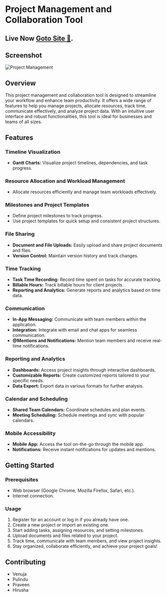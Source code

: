 # Project Management and Collaboration Tool

## Live Now [Goto Site 🥳](https://infinite-manager.netlify.app/).

## Screenshot
![Project Management](https://github.com/pulindu2002/Project-Manager-X/blob/master/assets/ss.jpg)


## Overview

This project management and collaboration tool is designed to streamline your workflow and enhance team productivity. It offers a wide range of features to help you manage projects, allocate resources, track time, communicate effectively, and analyze project data. With an intuitive user interface and robust functionalities, this tool is ideal for businesses and teams of all sizes.

## Features

### Timeline Visualization
- **Gantt Charts:** Visualize project timelines, dependencies, and task progress.
  
### Resource Allocation and Workload Management
- Allocate resources efficiently and manage team workloads effectively.

### Milestones and Project Templates
- Define project milestones to track progress.
- Use project templates for quick setup and consistent project structures.

### File Sharing
- **Document and File Uploads:** Easily upload and share project documents and files.
- **Version Control:** Maintain version history and track changes.
  
### Time Tracking
- **Task Time Recording:** Record time spent on tasks for accurate tracking.
- **Billable Hours:** Track billable hours for client projects.
- **Reporting and Analytics:** Generate reports and analytics based on time data.

### Communication
- **In-App Messaging:** Communicate with team members within the application.
- **Integration:** Integrate with email and chat apps for seamless communication.
- **@Mentions and Notifications:** Mention team members and receive real-time notifications.

### Reporting and Analytics
- **Dashboards:** Access project insights through interactive dashboards.
- **Customizable Reports:** Create customized reports tailored to your specific needs.
- **Data Export:** Export data in various formats for further analysis.

### Calendar and Scheduling
- **Shared Team Calendars:** Coordinate schedules and plan events.
- **Meeting Scheduling:** Schedule meetings and sync with popular calendars.

### Mobile Accessibility
- **Mobile App:** Access the tool on-the-go through the mobile app.
- **Notifications:** Receive instant notifications for updates and mentions.

## Getting Started

### Prerequisites
- Web browser (Google Chrome, Mozilla Firefox, Safari, etc.).
- Internet connection.

### Usage
1. Register for an account or log in if you already have one.
2. Create a new project or import an existing one.
3. Start adding tasks, assigning resources, and setting milestones.
4. Upload documents and files related to your project.
5. Track time, communicate with team members, and view project insights.
6. Stay organized, collaborate efficiently, and achieve your project goals!

## Contributing
- Venuja
- Pulindu
- Praveen
- Hirusha


